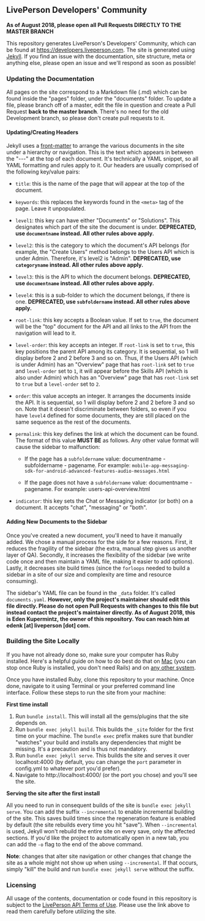 ## LivePerson Developers' Community

**As of August 2018, please open all Pull Requests DIRECTLY TO THE MASTER BRANCH**

This repository generates LivePerson's Developers' Community, which can be found at https://developers.liveperson.com. The site is generated using [Jekyll](https://jekyllrb.com/). If you find an issue with the documentation, site structure, meta or anything else, please open an issue and we'll respond as soon as possible!

### Updating the Documentation

All pages on the site correspond to a Markdown file (.md) which can be found inside the "pages" folder, under the "documents" folder. To update a file, please branch off of a master, edit the file in question and create a Pull Request **back to the master branch**. There's no need for the old Development branch, so please don't create pull requests to it.

#### Updating/Creating Headers

Jekyll uses a [front-matter](https://jekyllrb.com/docs/frontmatter/) to arrange the various documents in the site under a hierarchy or navigation. This is the text which appears in between the "---" at the top of each document. It's technically a YAML snippet, so all YAML formatting and rules apply to it. Our headers are usually comprised of the following key/value pairs:

* `title`: this is the name of the page that will appear at the top of the document.

* `keywords`: this replaces the keywords found in the `<meta>` tag of the page. Leave it unpopulated.

* `level1`: this key can have either "Documents" or "Solutions". This designates which part of the site the document is under. **DEPRECATED, use `documentname` instead. All other rules above apply.**

* `level2`: this is the category to which the document's API belongs (for example, the "Create Users" method belongs to the Users API which is under Admin. Therefore, it's level2 is "Admin". **DEPRECATED, use `categoryname` instead. All other rules above apply.**

* `level3`: this is the API to which the document belongs. **DEPRECATED, use `documentname` instead. All other rules above apply.**

* `level4`: this is a sub-folder to which the document belongs, if there is one. **DEPRECATED, use `subfoldername` instead. All other rules above apply.**

* `root-link`: this key accepts a Boolean value. If set to `true`, the document will be the "top" document for the API and all links to the API from the navigation will lead to it.

* `level-order`: this key accepts an integer. If `root-link` is set to `true`, this key positions the parent API among its category. It is sequential, so 1 will display before 2 and 2 before 3 and so on. Thus, if the Users API (which is under Admin) has an "Overview" page that has `root-link` set to `true` and `level-order` set to `1`, it will appear before the Skills API (which is also under Admin) which has an "Overview" page that has `root-link` set to `true` but a `level-order` set to `2`.

* `order`: this value accepts an integer. It arranges the documents inside the API. It is sequential, so 1 will display before 2 and 2 before 3 and so on. Note that it doesn't discriminate between folders, so even if you have `level4` defined for some documents, they are still placed on the same sequence as the rest of the documents.

* `permalink`: this key defines the link at which the document can be found. The format of this value **MUST BE** as follows. Any other value format will cause the sidebar to malfunction:

  * If the page has a `subfoldername` value: documentname - subfoldername - pagename. For example: `mobile-app-messaging-sdk-for-android-advanced-features-audio-messages.html`

  * If the page does not have a `subfoldername` value: documentname - pagename. For example: users-api-overview.html

* `indicator`: this key sets the Chat or Messaging indicator (or both) on a document. It accepts "chat", "messaging" or "both".


#### Adding New Documents to the Sidebar

Once you've created a new document, you'll need to have it manually added. We chose a manual process for the side for a few reasons. First, it reduces the fragility of the sidebar (the extra, manual step gives us another layer of QA). Secondly, it increases the flexibility of the sidebar (we write code once and then maintain a YAML file, making it easier to add options). Lastly, it decreases site build times (since the `forloops` needed to build a sidebar in a site of our size and complexity are time and resource consuming).

The sidebar's YAML file can be found in the `_data` folder. It's called `documents.yaml`. **However, only the project's maintainer should edit this file directly. Please do not open Pull Requests with changes to this file but instead contact the project's maintainer directly. As of August 2018, this is Eden Kupermintz, the owner of this repository. You can reach him at edenk [at] liveperson [dot] com.**

### Building the Site Locally

If you have not already done so, make sure your computer has Ruby installed. Here's a helpful guide on how to do best do that on [Mac](http://railsapps.github.io/installrubyonrails-mac.html) (you can stop once Ruby is installed, you don't need Rails) and on [any other system](https://www.ruby-lang.org/en/documentation/installation/).

Once you have installed Ruby, clone this repository to your machine. Once done, navigate to it using Terminal or your preferred command line interface. Follow these steps to run the site from your machine:

**First time install**

1. Run `bundle install`. This will install all the gems/plugins that the site depends on.
2. Run `bundle exec jekyll build`. This builds the `_site` folder for the first time on your machine. The `bundle exec` prefix makes sure that bundler "watches" your build and installs any dependencies that might be missing. It's a precaution and is thus not mandatory.
3. Run `bundle exec jekyll serve`. This builds the site and serves it over localhost:4000 (by default, you can change the `port` parameter in config.yml to whatever port you'd prefer).
4. Navigate to http://localhost:4000/ (or the port you chose) and you'll see the site.



**Serving the site after the first install**

All you need to run in consequent builds of the site is `bundle exec jekyll serve`. You can add the suffix `--incremental` to enable incremental building of the site. This saves build times since the regeneration feature is enabled by default (the site rebuilds every time you hit "save"). When `--incremental` is used, Jekyll won't rebuild the entire site on every save, only the affected sections. If you'd like the project to automatically open in a new tab, you can add the `-o` flag to the end of the above command.

**Note**: changes that alter site navigation or other changes that change the site as a whole might not show up when using `--incremental`. If that occurs, simply "kill" the build and run `bundle exec jekyll serve` without the suffix.

### Licensing

All usage of the contents, documentation or code found in this repository is subject to the [LivePerson API Terms of Use](https://www.liveperson.com/policies/apitou). Please use the link above to read them carefully before utilizing the site.
